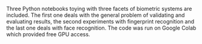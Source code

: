 Three Python notebooks toying with three facets of biometric systems are included. The first one deals with the general problem of validating and evaluating results, the second experiments with fingerprint recognition and the last one deals with face recognition. The code was run on Google Colab which provided free GPU access.
